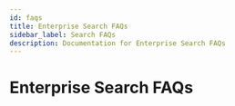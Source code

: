 ```yaml
---
id: faqs
title: Enterprise Search FAQs
sidebar_label: Search FAQs
description: Documentation for Enterprise Search FAQs
---
```


# Enterprise Search FAQs
